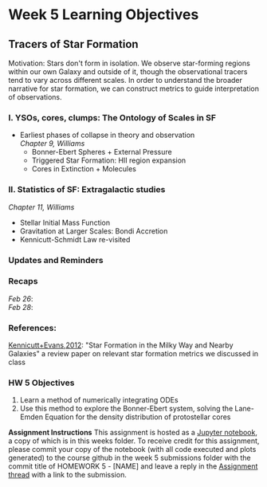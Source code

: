 # Week 5 Learning Objectives
## Tracers of Star Formation
Motivation: Stars don't form in isolation. We observe star-forming regions within our own Galaxy and outside of it, though the observational tracers tend to vary across different scales. In order to understand the broader narrative for star formation, we can construct metrics to guide interpretation of observations. 

### I. YSOs, cores, clumps: The Ontology of Scales in SF
+ Earliest phases of collapse in theory and observation  
*Chapter 9, Williams*  
  + Bonner-Ebert Spheres + External Pressure  
  + Triggered Star Formation: HII region expansion   
  + Cores in Extinction + Molecules
### II. Statistics of SF: Extragalactic studies
*Chapter 11, Williams*   
  + Stellar Initial Mass Function  
  + Gravitation at Larger Scales: Bondi Accretion  
  + Kennicutt-Schmidt Law re-visited  

### Updates and Reminders

### Recaps
*Feb 26*:   
*Feb 28*:  

### References:
[Kennicutt+Evans,2012](http://www2.physics.umanitoba.ca/u/english/teachwebpages/2017winter4320/papers/KennicuttEvansMainSeq_annurev-astro-081811-125610.pdf): "Star Formation in the Milky Way and Nearby Galaxies" a review paper on relevant star formation metrics we discussed in class

### HW 5 Objectives
1. Learn a method of numerically integrating ODEs
2. Use this method to explore the Bonner-Ebert system, solving the Lane-Emden Equation for the density distribution of protostellar cores

**Assignment Instructions**
This assignment is hosted as a [Jupyter notebook](./HW5-[NAME].ipynb), a copy of which is in this weeks folder.
To receive credit for this assignment, please commit your copy of the notebook (with all code executed and plots generated) to the course github in the week 5 submissions folder with the commit title of HOMEWORK 5 - [NAME] and leave a reply in the [Assignment thread](https://github.com/akuznetsova/spf-2024/issues/13) with a link to the submission.
